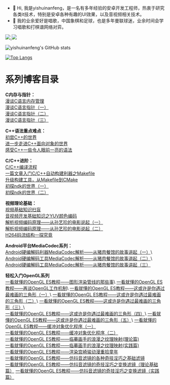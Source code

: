 - 👋 Hi, 我是yishuinanfeng，是一名有多年经验的安卓开发工程师，热衷于研究各类it技术，特别是安卓各种有趣的UI效果，以及音视频相关技术。
- 👀 我的业余爱好是唱歌，中国象棋和足球，也是多年曼联球迷，业余时间会学习唱歌和打棋谱网络对弈。
<p align='left'>
 
  <a href="https://juejin.cn/user/2541726614684216/posts" target="_blank">
    <img src="https://img.shields.io/badge/🔥%20juejin-掘金-blue.svg?style=flat">
  </a>
  <a href="https://space.bilibili.com/470010828" target="_blank">
    <img src="https://img.shields.io/badge/bilibili-B站（个人K歌专用网页）-informational.svg?style=flat&logo=bilibili">
  </a>
  
</p>

<!---
yishuinanfeng/yishuinanfeng is a ✨ special ✨ repository because its `README.md` (this file) appears on your GitHub profile.
You can click the Preview link to take a look at your changes.
--->

![yishuinanfeng's GitHub stats](https://github-readme-stats.vercel.app/api?username=yishuinanfeng&show_icons=true&theme=dracula)

[![Top Langs](https://github-readme-stats.vercel.app/api/top-langs/?username=yishuinanfeng)](https://github.com/yishuinanfeng/github-readme-stats)


# 系列博客目录

**C内存与指针：**  
[漫谈C语言内存管理](https://juejin.cn/post/7033711811006464030)  
[漫谈C语言指针（一）](https://juejin.cn/post/7033711907660005413)  
[漫谈C语言指针（二）](https://juejin.cn/post/7033713132178669582)  
[漫谈C语言指针（三）](https://juejin.cn/post/7033713772011192333)  

**C++语法重点难点：**  
[初尝C++的世界](https://juejin.cn/post/7033714154880008222)  
[进一步走进C++面向对象的世界](https://juejin.cn/post/7033715596348882974)  
[感受C++一些令人眼前一亮的语法](https://juejin.cn/post/7035447100464693256)  

**C/C++进阶：**  
[C/C++编译流程](https://juejin.cn/post/7043778638802518052)  
[一篇文章入门C/C++自动构建利器之Makefile](https://juejin.cn/post/7046401218331017224)  
[升级构建工具，从Makefile到CMake](https://juejin.cn/post/7058217745321558024)  
[初探ndk的世界（一）](https://juejin.cn/post/7061553507622453279)  
[初探ndk的世界（二）](https://juejin.cn/user/2541726614684216)


**视频理论基础：**\
[视频基础知识扫盲](<https://juejin.cn/post/7082945332945879071>)\
[音视频开发基础知识之YUV颜色编码](<https://juejin.cn/post/7083427060240089096>)\
[解析视频编码原理——从孙艺珍的电影说起（一）](<https://juejin.cn/post/7083679329183334407>)\
[解析视频编码原理——从孙艺珍的电影说起（二）](<https://juejin.cn/post/7084062884983996430>)  
[H264码流结构一探究竟](https://juejin.cn/post/7092773284000989191/ "https://juejin.cn/post/7092773284000989191/")

**Android平台MediaCodec系列：**\
[Android硬编解码利器MediaCodec解析——从猪肉餐馆的故事讲起（一）](https://juejin.cn/post/7110805190512967717/ "https://juejin.cn/post/7110805190512967717/")\
[Android硬编解码工具MediaCodec解析——从猪肉餐馆的故事讲起（二）](https://juejin.cn/post/7111340889691127815/ "https://juejin.cn/post/7111340889691127815/")\
[Android硬编解码工具MediaCodec解析——从猪肉餐馆的故事讲起（三）](https://juejin.cn/post/7113767096512675870 "https://juejin.cn/post/7113767096512675870")

**轻松入门OpenGL系列**\
[一看就懂的OpenGL ES教程——图形渲染管线的那些事](https://juejin.cn/post/7119135465302654984 "https://juejin.cn/post/7119135465302654984")\
[一看就懂的OpenGL ES教程——再谈OpenGL工作机制](https://juejin.cn/post/7121525553491869703 "https://juejin.cn/post/7121525553491869703")\
[一看就懂的OpenGL ES教程——这或许是你遇过最难画的三角形（一）](https://juejin.cn/post/7125449091563126792 "https://juejin.cn/post/7125449091563126792")\
[一看就懂的OpenGL ES教程——这或许是你遇过最难画的三角形（二）](https://juejin.cn/post/7134356782452834334/ "https://juejin.cn/post/7134356782452834334/")\
[一看就懂的OpenGL ES教程——这或许是你遇过最难画的三角形（三）](https://juejin.cn/post/7143614036046217230 "https://juejin.cn/post/7143614036046217230")\
[一看就懂的OpenGL ES教程——这或许是你遇过最难画的三角形（四）](https://juejin.cn/post/7144335420644392991 "https://juejin.cn/post/7144335420644392991")\
[一看就懂的OpenGL ES教程——这或许是你遇过最难画的三角形（五）](https://juejin.cn/post/7145094035521470500 "https://juejin.cn/post/7145094035521470500")\
[一看就懂的OpenGL ES教程——缓冲对象优化程序（一）](https://juejin.cn/post/7147144845038419999/ "https://juejin.cn/post/7147144845038419999/")  
[一看就懂的OpenGL ES教程——缓冲对象优化程序（二）](https://juejin.cn/post/7149775557398364167)  
[一看就懂的OpenGL ES教程——临摹画手的浪漫之纹理映射(理论篇)](https://juejin.cn/post/7150869291208802341)  
[一看就懂的OpenGL ES教程——临摹画手的浪漫之纹理映射(实践篇)](https://juejin.cn/post/7155040552353234951)  
[一看就懂的OpenGL ES教程——渲染宫崎骏动漫重拾童年](https://juejin.cn/post/7160304816877469733)  
[一看就懂的OpenGL ES教程——仿抖音滤镜的各种奇技淫巧之基础滤镜](https://juejin.cn/post/7168042219163779108)  
[一看就懂的OpenGL ES教程——仿抖音滤镜的奇技淫巧之变换滤镜（理论基础篇）](https://juejin.cn/post/7204349756621439036)
[一看就懂的OpenGL ES教程——仿抖音滤镜的奇技淫巧之变换滤镜（实践篇）](https://juejin.cn/post/7217373379343286329)
